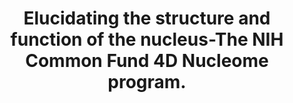 ---
authors: Roy AL, Conroy RS, Taylor VG, Mietz J, Fingerman IM, Pazin MJ, Smith P, Hutter
  CM, Singer DS, Wilder EL
carousel: false
dccs:
- 4DN
doi: 10.1016/j.molcel.2022.12.025
featured: false
issue: '3'
journal: Molecular cell
keywords: '["Genome", "United States", "Cell Nucleus", "Genomics"]'
landmark: true
layout: ../../layouts/Publication.astro
page: 335-342
pmcid: PMC9898192
pmid: 36640770
title: Elucidating the structure and function of the nucleus-The NIH Common Fund 4D
  Nucleome program.
volume: '83'
year: 2023
---